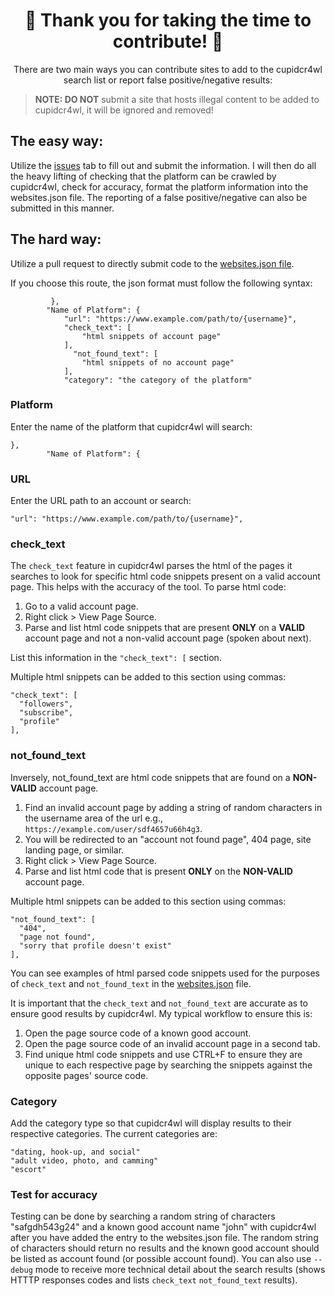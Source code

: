 <div align="center">
  
# 🌟 Thank you for taking the time to contribute! 🌟
  
There are two main ways you can contribute sites to add to the cupidcr4wl search list or report false positive/negative results:
</div>

>**NOTE: DO NOT** submit a site that hosts illegal content to be added to cupidcr4wl, it will be ignored and removed!
  
## The easy way:
Utilize the [issues](https://github.com/OSINTI4L/cupidcr4wl/issues) tab to fill out and submit the information. I will then do all the heavy lifting of checking that the platform can be crawled by cupidcr4wl, check for accuracy, format the platform information into the websites.json file. The reporting of a false positive/negative can also be submitted in this manner.

## The hard way:
Utilize a pull request to directly submit code to the [websites.json file](https://github.com/OSINTI4L/cupidcr4wl/blob/main/websites.json).

If you choose this route, the json format must follow the following syntax:

```
         },
        "Name of Platform": {
            "url": "https://www.example.com/path/to/{username}",
            "check_text": [
                "html snippets of account page"
            ],
              "not_found_text": [
                "html snippets of no account page"
            ],
            "category": "the category of the platform"
```

### Platform
Enter the name of the platform that cupidcr4wl will search:
```
},
        "Name of Platform": {
```

### URL
Enter the URL path to an account or search:

```"url": "https://www.example.com/path/to/{username}",```

### check_text
The ```check_text``` feature in cupidcr4wl parses the html of the pages it searches to look for specific html code snippets present on a valid account page. This helps with the accuracy of the tool. To parse html code:
1. Go to a valid account page.
2. Right click > View Page Source.
3. Parse and list html code snippets that are present **ONLY** on a **VALID** account page and not a non-valid account page (spoken about next).

List this information in the ```"check_text": [``` section.

Multiple html snippets can be added to this section using commas:

```
"check_text": [
  "followers",
  "subscribe",
  "profile"
],
```

### not_found_text
Inversely, not_found_text are html code snippets that are found on a **NON-VALID** account page.
1. Find an invalid account page by adding a string of random characters in the username area of the url e.g., ```https://example.com/user/sdf4657u66h4g3```.
2. You will be redirected to an "account not found page", 404 page, site landing page, or similar.
3. Right click > View Page Source.
4. Parse and list html code that is present **ONLY** on the **NON-VALID** account page.

Multiple html snippets can be added to this section using commas:
```
"not_found_text": [
  "404",
  "page not found",
  "sorry that profile doesn't exist"
],
```

You can see examples of html parsed code snippets used for the purposes of ```check_text``` and ```not_found_text``` in the [websites.json](https://github.com/OSINTI4L/cupidcr4wl/blob/main/websites.json) file.

It is important that the ```check_text``` and ```not_found_text``` are accurate as to ensure good results by cupidcr4wl. My typical workflow to ensure this is:
1. Open the page source code of a known good account.
2. Open the page source code of an invalid account page in a second tab.
3. Find unique html code snippets and use CTRL+F to ensure they are unique to each respective page by searching the snippets against the opposite pages' source code.

### Category
Add the category type so that cupidcr4wl will display results to their respective categories.
The current categories are:
```
"dating, hook-up, and social"
"adult video, photo, and camming"
"escort"
```
### Test for accuracy
Testing can be done by searching a random string of characters "safgdh543g24" and a known good account name "john" with cupidcr4wl after you have added the entry to the websites.json file. The random string of characters should return no results and the known good account should be listed as account found (or possible account found). You can also use ```--debug``` mode to receive more technical detail about the search results (shows HTTTP responses codes and lists ```check_text``` ```not_found_text``` results).
